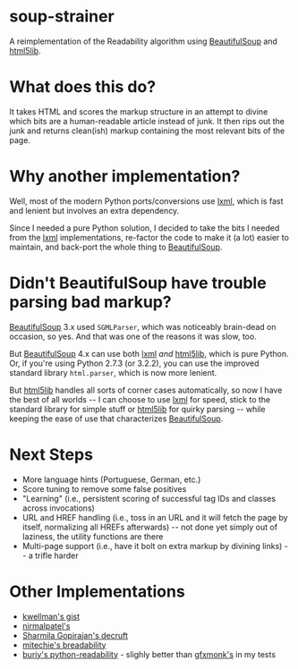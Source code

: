 soup-strainer
=============

A reimplementation of the Readability algorithm using [BeautifulSoup][bs] and [html5lib][h5].

# What does this do?

It takes HTML and scores the markup structure in an attempt to divine which bits are a human-readable article instead of junk. It then rips out the junk and returns clean(ish) markup containing the most relevant bits of the page.

# Why another implementation?

Well, most of the modern Python ports/conversions use [lxml][lx], which is fast and lenient but involves an extra dependency. 

Since I needed a pure Python solution, I decided to take the bits I needed from the [lxml][lx] implementations, re-factor the code to make it (a lot) easier to maintain, and back-port the whole thing to [BeautifulSoup][bs].

# Didn't BeautifulSoup have trouble parsing bad markup?

[BeautifulSoup][bs] 3.x used `SGMLParser`, which was noticeably brain-dead on occasion, so yes. And that was one of the reasons it was slow, too.

But [BeautifulSoup][bs] 4.x can use both [lxml][lx] _and_ [html5lib][h5], which is pure Python. Or, if you're using Python 2.7.3 (or 3.2.2), you can use the improved standard library `html.parser`, which is now more lenient.

But [html5lib][h5] handles all sorts of corner cases automatically, so now I have the best of all worlds -- I can choose to use [lxml][lx] for speed, stick to the standard library for simple stuff or [html5lib][h5] for quirky parsing -- while keeping the ease of use that characterizes [BeautifulSoup][bs].

# Next Steps

* More language hints (Portuguese, German, etc.)
* Score tuning to remove some false positives
* "Learning" (i.e., persistent scoring of successful tag IDs and classes across invocations)
* URL and HREF handling (i.e., toss in an URL and it will fetch the page by itself, normalizing all HREFs afterwards) -- not done yet simply out of laziness, the utility functions are there
* Multi-page support (i.e., have it bolt on extra markup by divining links) -- a trifle harder

# Other Implementations

* [kwellman's gist](https://gist.github.com/kwellman/632442)
* [nirmalpatel's](http://nirmalpatel.com/fcgi/hn.py)
* [Sharmila Gopirajan's decruft](http://code.google.com/p/decruft)
* [mitechie's breadability](https://github.com/mitechie/breadability)
* [buriy's python-readability](https://github.com/buriy/python-readability) - slighly better than [gfxmonk's](https://github.com/gfxmonk/python-readability) in my tests

[h5]: http://code.google.com/p/html5lib/
[bs]: http://www.crummy.com/software/BeautifulSoup/
[lx]: http://lxml.de
